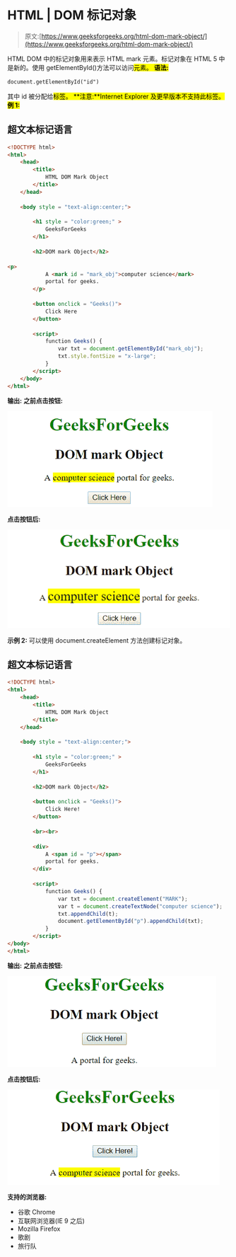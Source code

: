 # HTML | DOM 标记对象

> 原文:[https://www.geeksforgeeks.org/html-dom-mark-object/](https://www.geeksforgeeks.org/html-dom-mark-object/)

HTML DOM 中的标记对象用来表示 HTML mark 元素。标记对象在 HTML 5 中是新的。使用 getElementById()方法可以访问<mark>元素。
**语法:**</mark> 

```html
document.getElementById("id")
```

其中 id 被分配给<mark>标签。
**注意:**Internet Explorer 及更早版本不支持此标签。
**例 1:**</mark> 

## 超文本标记语言

```html
<!DOCTYPE html>
<html>
    <head>
        <title>
            HTML DOM Mark Object
        </title>
    </head>

    <body style = "text-align:center;">

        <h1 style = "color:green;" >
            GeeksForGeeks
        </h1>

        <h2>DOM mark Object</h2>

<p>
            A <mark id = "mark_obj">computer science</mark>
            portal for geeks.
        </p>

        <button onclick = "Geeks()">
            Click Here
        </button>

        <script>
            function Geeks() {
                var txt = document.getElementById("mark_obj");
                txt.style.fontSize = "x-large";
            }
        </script>
    </body>
</html>                   
```

**输出:**
**之前点击按钮:**

![mark](img/c77768845cf763ae143ec596aa523f34.png)

**点击按钮后:**

![mark](img/45a3b8e4c427cd79b5df7b60b768101b.png)

**示例 2:** 可以使用 document.createElement 方法创建标记对象。

## 超文本标记语言

```html
<!DOCTYPE html>
<html>
    <head>
        <title>
            HTML DOM Mark Object
        </title>
    </head>

    <body style = "text-align:center;">

        <h1 style = "color:green;" >
            GeeksForGeeks
        </h1>

        <h2>DOM mark Object</h2>

        <button onclick = "Geeks()">
            Click Here!
        </button>

        <br><br>

        <div>
            A <span id = "p"></span>
            portal for geeks.
        </div>

        <script>
            function Geeks() {
                var txt = document.createElement("MARK");
                var t = document.createTextNode("computer science");
                txt.appendChild(t);
                document.getElementById("p").appendChild(txt);
            }
        </script>
</body>
</html>                   
```

**输出:**
**之前点击按钮:**

![mark](img/c9d746a1e517b90437cf88b70f7464db.png)

**点击按钮后:**

![mark](img/e61127dc48782a5ee8dfd1bb1fb0a8cd.png)

**支持的浏览器:**

*   谷歌 Chrome
*   互联网浏览器(IE 9 之后)
*   Mozilla Firefox
*   歌剧
*   旅行队